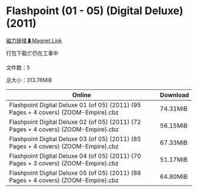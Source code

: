 # Flashpoint (01 - 05) (Digital Deluxe) (2011)

[磁力链接⬇Magnet Link](magnet:?xt=urn:btih:bdf557ed94c10bbad379e1a4d9e97b27f84a7e7d&dn=Flashpoint%20%2801%20-%2005%29%20%28Digital%20Deluxe%29%20%282011%29)

打包下载📦仍在工事中

文件数：5

总大小：313.76MiB

Online | Download
--- | ---
Flashpoint Digital Deluxe 01 (of 05) (2011) (95 Pages + 4 covers) (ZOOM-Empire).cbz | 74.31MiB
Flashpoint Digital Deluxe 02 (of 05) (2011) (72 Pages + 4 covers) (ZOOM-Empire).cbz | 56.15MiB
Flashpoint Digital Deluxe 03 (of 05) (2011) (85 Pages + 4 covers) (ZOOM-Empire).cbz | 67.33MiB
Flashpoint Digital Deluxe 04 (of 05) (2011) (70 Pages + 3 covers) (ZOOM-Empire).cbz | 51.17MiB
Flashpoint Digital Deluxe 05 (of 05) (2011) (88 Pages + 4 covers) (ZOOM-Empire).cbz | 64.80MiB